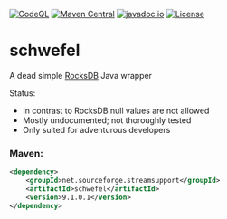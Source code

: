[![CodeQL](https://github.com/stefan-zobel/schwefel/actions/workflows/codeql.yml/badge.svg)](https://github.com/stefan-zobel/schwefel/actions/workflows/codeql.yml)
[![Maven Central](https://img.shields.io/maven-central/v/net.sourceforge.streamsupport/schwefel.svg)](http://mvnrepository.com/artifact/net.sourceforge.streamsupport/schwefel)
[![javadoc.io](https://javadoc.io/badge2/net.sourceforge.streamsupport/schwefel/javadoc.svg)](https://javadoc.io/doc/net.sourceforge.streamsupport/schwefel)
[![License](https://img.shields.io/badge/License-Apache%202.0-blue.svg)](https://opensource.org/licenses/Apache-2.0)

# schwefel

A dead simple [RocksDB](https://github.com/facebook/rocksdb) Java wrapper


Status:

* In contrast to RocksDB null values are not allowed
* Mostly undocumented; not thoroughly tested
* Only suited for adventurous developers


### Maven:

```xml
<dependency>
    <groupId>net.sourceforge.streamsupport</groupId>
    <artifactId>schwefel</artifactId>
    <version>9.1.0.1</version>
</dependency>
```
